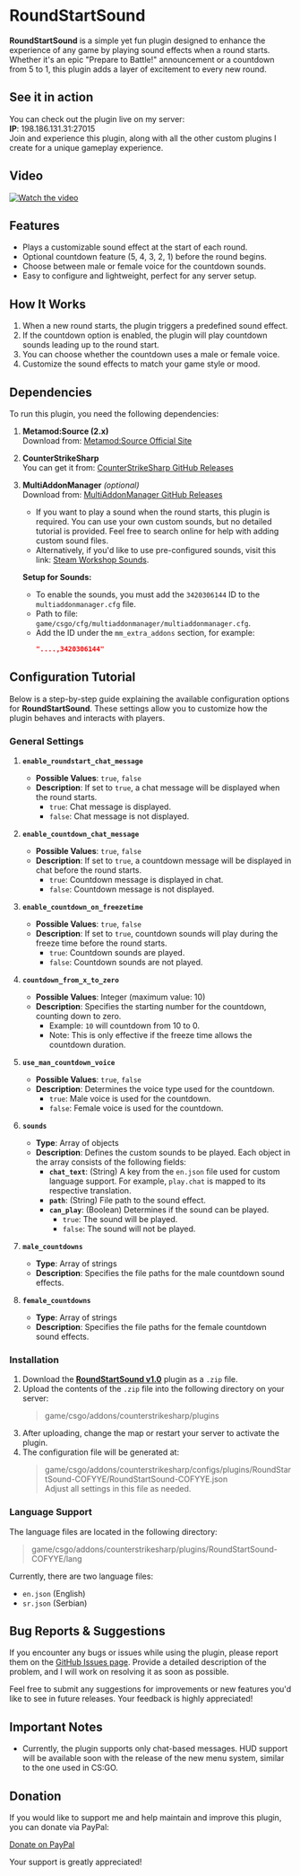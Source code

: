 # RoundStartSound

**RoundStartSound** is a simple yet fun plugin designed to enhance the experience of any game by playing sound effects when a round starts. Whether it's an epic "Prepare to Battle!" announcement or a countdown from 5 to 1, this plugin adds a layer of excitement to every new round.

## See it in action
You can check out the plugin live on my server:  
**IP**: 198.186.131.31:27015  
Join and experience this plugin, along with all the other custom plugins I create for a unique gameplay experience.

## Video
[![Watch the video](https://img.youtube.com/vi/TFZpmAhIr_w/0.jpg)](https://www.youtube.com/watch?v=TFZpmAhIr_w)

## Features

- Plays a customizable sound effect at the start of each round.
- Optional countdown feature (5, 4, 3, 2, 1) before the round begins.
- Choose between male or female voice for the countdown sounds.
- Easy to configure and lightweight, perfect for any server setup.

## How It Works

1. When a new round starts, the plugin triggers a predefined sound effect.
2. If the countdown option is enabled, the plugin will play countdown sounds leading up to the round start.
3. You can choose whether the countdown uses a male or female voice.
4. Customize the sound effects to match your game style or mood.

## Dependencies

To run this plugin, you need the following dependencies:

1. **Metamod:Source (2.x)**  
   Download from: [Metamod:Source Official Site](https://www.sourcemm.net/downloads.php/?branch=master)

2. **CounterStrikeSharp**  
   You can get it from: [CounterStrikeSharp GitHub Releases](https://github.com/roflmuffin/CounterStrikeSharp/releases)

3. **MultiAddonManager** *(optional)*  
   Download from: [MultiAddonManager GitHub Releases](https://github.com/Source2ZE/MultiAddonManager/releases)  

   - If you want to play a sound when the round starts, this plugin is required. You can use your own custom sounds, but no detailed tutorial is provided. Feel free to search online for help with adding custom sound files.
   - Alternatively, if you'd like to use pre-configured sounds, visit this link: [Steam Workshop Sounds](https://steamcommunity.com/sharedfiles/filedetails/?id=3420306144).  

   **Setup for Sounds:**
   - To enable the sounds, you must add the `3420306144` ID to the `multiaddonmanager.cfg` file.  
   - Path to file: `game/csgo/cfg/multiaddonmanager/multiaddonmanager.cfg`.  
   - Add the ID under the `mm_extra_addons` section, for example:  
     ```json
     "....,3420306144"
     ```
## Configuration Tutorial

Below is a step-by-step guide explaining the available configuration options for **RoundStartSound**. These settings allow you to customize how the plugin behaves and interacts with players.

### General Settings

1. **`enable_roundstart_chat_message`**  
   - **Possible Values**: `true`, `false`  
   - **Description**: If set to `true`, a chat message will be displayed when the round starts.  
     - `true`: Chat message is displayed.  
     - `false`: Chat message is not displayed.

2. **`enable_countdown_chat_message`**  
   - **Possible Values**: `true`, `false`  
   - **Description**: If set to `true`, a countdown message will be displayed in chat before the round starts.  
     - `true`: Countdown message is displayed in chat.  
     - `false`: Countdown message is not displayed.

3. **`enable_countdown_on_freezetime`**  
   - **Possible Values**: `true`, `false`  
   - **Description**: If set to `true`, countdown sounds will play during the freeze time before the round starts.  
     - `true`: Countdown sounds are played.  
     - `false`: Countdown sounds are not played.

4. **`countdown_from_x_to_zero`**  
   - **Possible Values**: Integer (maximum value: 10)  
   - **Description**: Specifies the starting number for the countdown, counting down to zero.  
     - Example: `10` will countdown from 10 to 0.  
     - Note: This is only effective if the freeze time allows the countdown duration.

5. **`use_man_countdown_voice`**  
   - **Possible Values**: `true`, `false`  
   - **Description**: Determines the voice type used for the countdown.  
     - `true`: Male voice is used for the countdown.  
     - `false`: Female voice is used for the countdown.

6. **`sounds`**  
   - **Type**: Array of objects  
   - **Description**: Defines the custom sounds to be played. Each object in the array consists of the following fields:  
     - **`chat_text`**: (String) A key from the `en.json` file used for custom language support. For example, `play.chat` is mapped to its respective translation.  
     - **`path`**: (String) File path to the sound effect.  
     - **`can_play`**: (Boolean) Determines if the sound can be played.  
       - `true`: The sound will be played.  
       - `false`: The sound will not be played.

7. **`male_countdowns`**  
   - **Type**: Array of strings  
   - **Description**: Specifies the file paths for the male countdown sound effects.

8. **`female_countdowns`**  
   - **Type**: Array of strings  
   - **Description**: Specifies the file paths for the female countdown sound effects.
  
### Installation

1. Download the **[RoundStartSound v1.0](https://github.com/cofyye/CS2-RoundStartSound-COFYYE/releases/download/1.0/RoundStartSound-COFYYE-v1.0.zip)** plugin as a `.zip` file.  
2. Upload the contents of the `.zip` file into the following directory on your server:  
   > game/csgo/addons/counterstrikesharp/plugins  
3. After uploading, change the map or restart your server to activate the plugin.  
4. The configuration file will be generated at:  
   > game/csgo/addons/counterstrikesharp/configs/plugins/RoundStartSound-COFYYE/RoundStartSound-COFYYE.json  
   Adjust all settings in this file as needed.

### Language Support
The language files are located in the following directory:
> game/csgo/addons/counterstrikesharp/plugins/RoundStartSound-COFYYE/lang

Currently, there are two language files:
- `en.json` (English)
- `sr.json` (Serbian)

## Bug Reports & Suggestions

If you encounter any bugs or issues while using the plugin, please report them on the [GitHub Issues page](https://github.com/cofyye/CS2-RoundStartSound-COFYYE/issues). Provide a detailed description of the problem, and I will work on resolving it as soon as possible.

Feel free to submit any suggestions for improvements or new features you'd like to see in future releases. Your feedback is highly appreciated!

## Important Notes

- Currently, the plugin supports only chat-based messages. HUD support will be available soon with the release of the new menu system, similar to the one used in CS:GO.

## Donation

If you would like to support me and help maintain and improve this plugin, you can donate via PayPal:

[Donate on PayPal](https://paypal.me/cofyye)

Your support is greatly appreciated!
